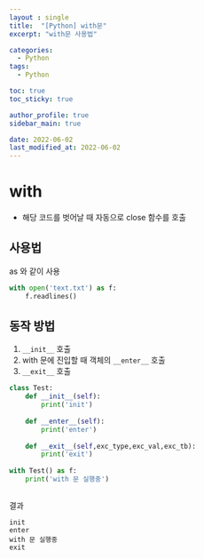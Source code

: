 ```yaml
---
layout : single
title:  "[Python] with문"
excerpt: "with문 사용법"

categories:
  - Python
tags:
  - Python

toc: true
toc_sticky: true

author_profile: true
sidebar_main: true

date: 2022-06-02
last_modified_at: 2022-06-02
---
```


# with 

- 해당 코드를 벗어날 때 자동으로 close 함수를 호출



## 사용법

as 와 같이 사용

```python
with open('text.txt') as f:
	f.readlines()
```



## 동작 방법

1. `__init__` 호출
2. with 문에 진입할 때 객체의 `__enter__` 호출
3. `__exit__` 호출



```python
class Test:
    def __init__(self):
        print('init')
        
    def __enter__(self):
        print('enter')
        
    def __exit__(self,exc_type,exc_val,exc_tb):
        print('exit')
        
with Test() as f:
    print('with 문 실행중')
      
```



결과

```
init
enter
with 문 실행중
exit
```







